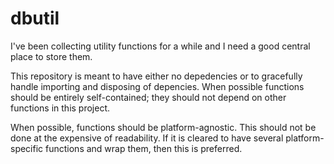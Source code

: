 # dbutil

I've been collecting utility functions for a while and I need a good central place to store them. 

This repository is meant to have either no depedencies or to gracefully handle importing and disposing of depencies. When possible functions should be entirely self-contained; they should not depend on other functions in this project.

When possible, functions should be platform-agnostic. This should not be done at the expensive of readability. If it is cleared to have several platform-specific functions and wrap them, then this is preferred.

